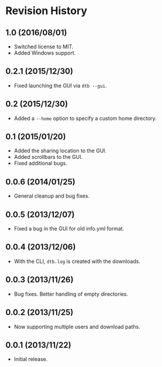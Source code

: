 # Revision History

## 1.0 (2016/08/01)

- Switched license to MIT.
- Added Windows support.

## 0.2.1 (2015/12/30)

- Fixed launching the GUI via `dtb --gui`.

## 0.2 (2015/12/30)

- Added a `--home` option to specify a custom home directory.

## 0.1 (2015/01/20)

- Added the sharing location to the GUI.
- Added scrollbars to the GUI.
- Fixed additional bugs.

## 0.0.6 (2014/01/25)

- General cleanup and bug fixes.

## 0.0.5 (2013/12/07)

- Fixed a bug in the GUI for old info.yml format.

## 0.0.4 (2013/12/06)

-  With the CLI, `dtb.log` is created with the downloads.

## 0.0.3 (2013/11/26)

- Bug fixes. Better handling of empty directories.

## 0.0.2 (2013/11/25)

- Now supporting multiple users and download paths.

## 0.0.1 (2013/11/22)

- Initial release.
